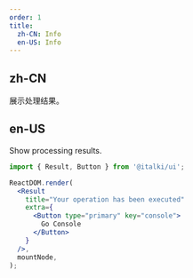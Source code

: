 ```yaml
---
order: 1
title:
  zh-CN: Info
  en-US: Info
---
```


## zh-CN

展示处理结果。

## en-US

Show processing results.

```jsx
import { Result, Button } from '@italki/ui';

ReactDOM.render(
  <Result
    title="Your operation has been executed"
    extra={
      <Button type="primary" key="console">
        Go Console
      </Button>
    }
  />,
  mountNode,
);
```
